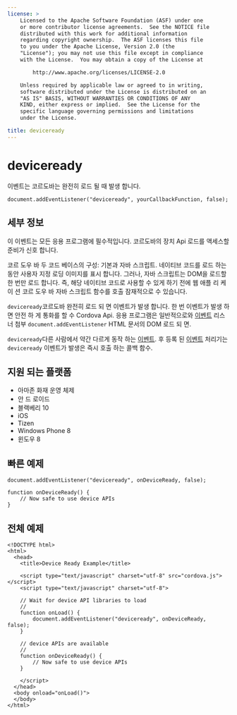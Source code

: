 ```yaml
---
license: >
    Licensed to the Apache Software Foundation (ASF) under one
    or more contributor license agreements.  See the NOTICE file
    distributed with this work for additional information
    regarding copyright ownership.  The ASF licenses this file
    to you under the Apache License, Version 2.0 (the
    "License"); you may not use this file except in compliance
    with the License.  You may obtain a copy of the License at

        http://www.apache.org/licenses/LICENSE-2.0

    Unless required by applicable law or agreed to in writing,
    software distributed under the License is distributed on an
    "AS IS" BASIS, WITHOUT WARRANTIES OR CONDITIONS OF ANY
    KIND, either express or implied.  See the License for the
    specific language governing permissions and limitations
    under the License.

title: deviceready
---
```


# deviceready

이벤트는 코르도바는 완전히 로드 될 때 발생 합니다.

    document.addEventListener("deviceready", yourCallbackFunction, false);
    

## 세부 정보

이 이벤트는 모든 응용 프로그램에 필수적입니다. 코르도바의 장치 Api 로드를 액세스할 준비가 신호 합니다.

코르 도우 바 두 코드 베이스의 구성: 기본과 자바 스크립트. 네이티브 코드를 로드 하는 동안 사용자 지정 로딩 이미지를 표시 합니다. 그러나, 자바 스크립트는 DOM을 로드할 한 번만 로드 합니다. 즉, 해당 네이티브 코드로 사용할 수 있게 하기 전에 웹 애플 리 케이 션 코르 도우 바 자바 스크립트 함수를 호출 잠재적으로 수 있습니다.

`deviceready`코르도바 완전히 로드 되 면 이벤트가 발생 합니다. 한 번 이벤트가 발생 하면 안전 하 게 통화를 할 수 Cordova Api. 응용 프로그램은 일반적으로와 [이벤트](events.html) 리스너 첨부 `document.addEventListener` HTML 문서의 DOM 로드 되 면.

`deviceready`다른 사람에서 약간 다르게 동작 하는 [이벤트](events.html). 후 등록 된 [이벤트](events.html) 처리기는 `deviceready` 이벤트가 발생은 즉시 호출 하는 콜백 함수.

## 지원 되는 플랫폼

*   아마존 화재 운영 체제
*   안 드 로이드
*   블랙베리 10
*   iOS
*   Tizen
*   Windows Phone 8
*   윈도우 8

## 빠른 예제

    document.addEventListener("deviceready", onDeviceReady, false);
    
    function onDeviceReady() {
        // Now safe to use device APIs
    }
    

## 전체 예제

    <!DOCTYPE html>
    <html>
      <head>
        <title>Device Ready Example</title>
    
        <script type="text/javascript" charset="utf-8" src="cordova.js"></script>
        <script type="text/javascript" charset="utf-8">
    
        // Wait for device API libraries to load
        //
        function onLoad() {
            document.addEventListener("deviceready", onDeviceReady, false);
        }
    
        // device APIs are available
        //
        function onDeviceReady() {
            // Now safe to use device APIs
        }
    
        </script>
      </head>
      <body onload="onLoad()">
      </body>
    </html>